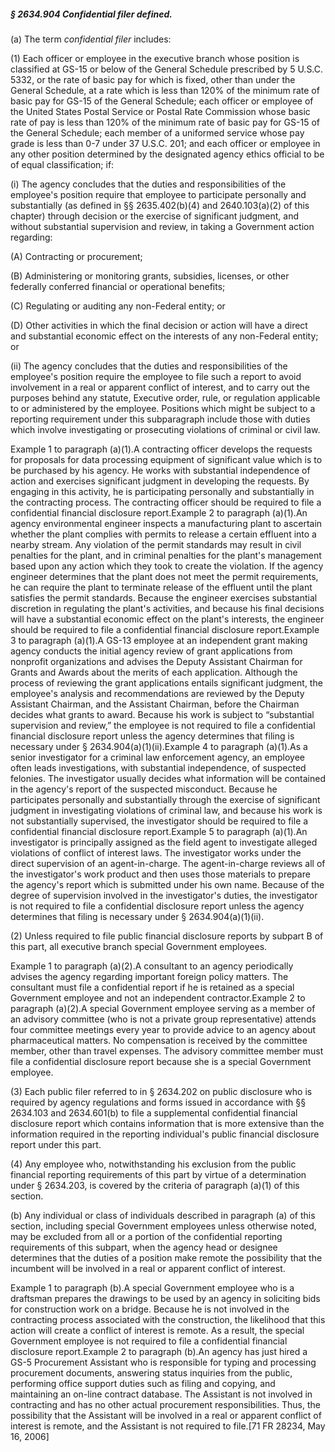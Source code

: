 ##### § 2634.904 Confidential filer defined. #####

(a) The term *confidential filer* includes:

(1) Each officer or employee in the executive branch whose position is classified at GS-15 or below of the General Schedule prescribed by 5 U.S.C. 5332, or the rate of basic pay for which is fixed, other than under the General Schedule, at a rate which is less than 120% of the minimum rate of basic pay for GS-15 of the General Schedule; each officer or employee of the United States Postal Service or Postal Rate Commission whose basic rate of pay is less than 120% of the minimum rate of basic pay for GS-15 of the General Schedule; each member of a uniformed service whose pay grade is less than 0-7 under 37 U.S.C. 201; and each officer or employee in any other position determined by the designated agency ethics official to be of equal classification; if:

(i) The agency concludes that the duties and responsibilities of the employee's position require that employee to participate personally and substantially (as defined in §§ 2635.402(b)(4) and 2640.103(a)(2) of this chapter) through decision or the exercise of significant judgment, and without substantial supervision and review, in taking a Government action regarding:

(A) Contracting or procurement;

(B) Administering or monitoring grants, subsidies, licenses, or other federally conferred financial or operational benefits;

(C) Regulating or auditing any non-Federal entity; or

(D) Other activities in which the final decision or action will have a direct and substantial economic effect on the interests of any non-Federal entity; or

(ii) The agency concludes that the duties and responsibilities of the employee's position require the employee to file such a report to avoid involvement in a real or apparent conflict of interest, and to carry out the purposes behind any statute, Executive order, rule, or regulation applicable to or administered by the employee. Positions which might be subject to a reporting requirement under this subparagraph include those with duties which involve investigating or prosecuting violations of criminal or civil law.

Example 1 to paragraph (a)(1).A contracting officer develops the requests for proposals for data processing equipment of significant value which is to be purchased by his agency. He works with substantial independence of action and exercises significant judgment in developing the requests. By engaging in this activity, he is participating personally and substantially in the contracting process. The contracting officer should be required to file a confidential financial disclosure report.Example 2 to paragraph (a)(1).An agency environmental engineer inspects a manufacturing plant to ascertain whether the plant complies with permits to release a certain effluent into a nearby stream. Any violation of the permit standards may result in civil penalties for the plant, and in criminal penalties for the plant's management based upon any action which they took to create the violation. If the agency engineer determines that the plant does not meet the permit requirements, he can require the plant to terminate release of the effluent until the plant satisfies the permit standards. Because the engineer exercises substantial discretion in regulating the plant's activities, and because his final decisions will have a substantial economic effect on the plant's interests, the engineer should be required to file a confidential financial disclosure report.Example 3 to paragraph (a)(1).A GS-13 employee at an independent grant making agency conducts the initial agency review of grant applications from nonprofit organizations and advises the Deputy Assistant Chairman for Grants and Awards about the merits of each application. Although the process of reviewing the grant applications entails significant judgment, the employee's analysis and recommendations are reviewed by the Deputy Assistant Chairman, and the Assistant Chairman, before the Chairman decides what grants to award. Because his work is subject to “substantial supervision and review,” the employee is not required to file a confidential financial disclosure report unless the agency determines that filing is necessary under § 2634.904(a)(1)(ii).Example 4 to paragraph (a)(1).As a senior investigator for a criminal law enforcement agency, an employee often leads investigations, with substantial independence, of suspected felonies. The investigator usually decides what information will be contained in the agency's report of the suspected misconduct. Because he participates personally and substantially through the exercise of significant judgment in investigating violations of criminal law, and because his work is not substantially supervised, the investigator should be required to file a confidential financial disclosure report.Example 5 to paragraph (a)(1).An investigator is principally assigned as the field agent to investigate alleged violations of conflict of interest laws. The investigator works under the direct supervision of an agent-in-charge. The agent-in-charge reviews all of the investigator's work product and then uses those materials to prepare the agency's report which is submitted under his own name. Because of the degree of supervision involved in the investigator's duties, the investigator is not required to file a confidential disclosure report unless the agency determines that filing is necessary under § 2634.904(a)(1)(ii).

(2) Unless required to file public financial disclosure reports by subpart B of this part, all executive branch special Government employees.

Example 1 to paragraph (a)(2).A consultant to an agency periodically advises the agency regarding important foreign policy matters. The consultant must file a confidential report if he is retained as a special Government employee and not an independent contractor.Example 2 to paragraph (a)(2).A special Government employee serving as a member of an advisory committee (who is not a private group representative) attends four committee meetings every year to provide advice to an agency about pharmaceutical matters. No compensation is received by the committee member, other than travel expenses. The advisory committee member must file a confidential disclosure report because she is a special Government employee.

(3) Each public filer referred to in § 2634.202 on public disclosure who is required by agency regulations and forms issued in accordance with §§ 2634.103 and 2634.601(b) to file a supplemental confidential financial disclosure report which contains information that is more extensive than the information required in the reporting individual's public financial disclosure report under this part.

(4) Any employee who, notwithstanding his exclusion from the public financial reporting requirements of this part by virtue of a determination under § 2634.203, is covered by the criteria of paragraph (a)(1) of this section.

(b) Any individual or class of individuals described in paragraph (a) of this section, including special Government employees unless otherwise noted, may be excluded from all or a portion of the confidential reporting requirements of this subpart, when the agency head or designee determines that the duties of a position make remote the possibility that the incumbent will be involved in a real or apparent conflict of interest.

Example 1 to paragraph (b).A special Government employee who is a draftsman prepares the drawings to be used by an agency in soliciting bids for construction work on a bridge. Because he is not involved in the contracting process associated with the construction, the likelihood that this action will create a conflict of interest is remote. As a result, the special Government employee is not required to file a confidential financial disclosure report.Example 2 to paragraph (b).An agency has just hired a GS-5 Procurement Assistant who is responsible for typing and processing procurement documents, answering status inquiries from the public, performing office support duties such as filing and copying, and maintaining an on-line contract database. The Assistant is not involved in contracting and has no other actual procurement responsibilities. Thus, the possibility that the Assistant will be involved in a real or apparent conflict of interest is remote, and the Assistant is not required to file.[71 FR 28234, May 16, 2006]